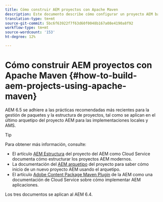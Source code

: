 ```yaml
---
title: Cómo construir AEM proyectos con Apache Maven
description: Este documento describe cómo configurar un proyecto AEM basado en Apache Maven
translation-type: tm+mt
source-git-commit: 5bc6f63922f7f63d60f0048b167a08e4190a8f92
workflow-type: tm+mt
source-wordcount: '153'
ht-degree: 12%

---
```



# Cómo construir AEM proyectos con Apache Maven {#how-to-build-aem-projects-using-apache-maven}

AEM 6.5 se adhiere a las prácticas recomendadas más recientes para la gestión de paquetes y la estructura de proyectos, tal como se aplican en el último arquetipo del proyecto AEM para las implementaciones locales y AMS.

>[!TIP]
>
>Para obtener más información, consulte:
>
>* El artículo [AEM Estructura](https://docs.adobe.com/content/help/es-ES/experience-manager-cloud-service/implementing/developing/aem-project-content-package-structure.html) del proyecto del AEM como Cloud Service documenta cómo estructurar los proyectos AEM modernos.
>* La documentación del [AEM arquetipo](https://docs.adobe.com/content/help/es-ES/experience-manager-core-components/using/developing/archetype/overview.html) del proyecto para saber cómo inicio de un nuevo proyecto AEM usando el arquetipo.
>* El artículo [Adobe Content Package Maven Plugin](https://experienceleague.adobe.com/docs/experience-manager-cloud-service/implementing/developer-tools/maven-plugin.html?lang=en#developer-tools) de la AEM como una documentación de Cloud Service sobre cómo implementar AEM aplicaciones.

>
>
Los tres documentos se aplican al AEM 6.4.
